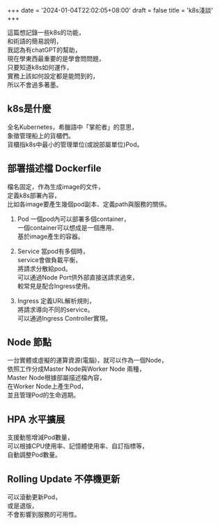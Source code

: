 +++
date = '2024-01-04T22:02:05+08:00'
draft = false
title = 'k8s淺談'
+++

這篇想記錄一些k8s的功能，  
和術語的簡易說明，  
我認為有chatGPT的幫助，  
現在學東西最重要的是學會問問題，  
只要知道k8s如何運作，  
實務上該如何設定都是能問到的，  
所以不會過多著墨。

## k8s是什麼
全名Kubernetes，希臘語中「掌舵者」的意思，  
象徵管理船上的貨櫃們。  
貨櫃指k8s中最小的管理單位(或說部屬單位)Pod。

## 部署描述檔 Dockerfile
檔名固定，作為生成image的文件，  
定義k8s部署內容，  
比如各image要產生幾個pod副本、定義path與服務的關係。

1. Pod
一個pod內可以部署多個container，  
一個container可以想成是一個應用、  
基於image產生的容器。

1. Service
當pod有多個時，  
service會做負載平衡，  
將請求分散給pod。  
可以通過Node Port供外部直接送請求過來，  
較常見是配合Ingress使用。

1. Ingress
定義URL解析規則，  
將請求導向不同的service。  
可以通過Ingress Controller實現。  

## Node 節點
一台實體或虛擬的運算資源(電腦)，就可以作為一個Node，  
依照工作分成Master Node與Worker Node 兩種，  
Master Node根據部屬描述檔內容，  
在Worker Node上產生Pod，  
並且管理Pod的生命週期。

## HPA 水平擴展
支援動態增減Pod數量，  
可以根據CPU使用率、記憶體使用率、自訂指標等，  
自動調整Pod數量。

## Rolling Update 不停機更新
可以滾動更新Pod，  
或是退版，  
不會影響到服務的可用性。